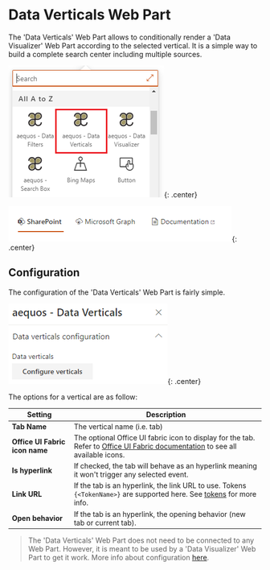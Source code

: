 # Data Verticals Web Part

The 'Data Verticals' Web Part allows to conditionally render a 'Data Visualizer' Web Part according to the selected vertical. It is a simple way to build a complete search center including multiple sources.

!["aequos Data Verticals Web Part"](../../../assets/webparts/data_verticals/data_verticals_wp_picker.png){: .center}

!["aequos Data Verticals Web Part"](../../../assets/webparts/data_verticals/data_verticals_wp_default.png){: .center} 

## Configuration

The configuration of the 'Data Verticals' Web Part is fairly simple.

!["Verticals configuration"](../../../assets/webparts/data_verticals/configure_verticals.png){: .center} 

The options for a vertical are as follow:

| **Setting** | **Description** |
|------------|-----------------|
| **Tab Name** | The vertical name (i.e. tab) 
| **Office UI Fabric icon name** | The optional Office UI fabric icon to display for the tab. Refer to [Office UI Fabric documentation](https://developer.microsoft.com/en-us/fluentui#/styles/web/icons) to see all available icons.
| **Is hyperlink** | If checked, the tab will behave as an hyperlink meaning it won't trigger any selected event.
| **Link URL** | If the tab is an hyperlink, the link URL to use. Tokens `{<TokenName>}` are supported here. See [tokens](../data-visualizer/tokens.md) for more info.
| **Open behavior** | If the tab is an hyperlink, the opening behavior (new tab or current tab).

> The 'Data Verticals' Web Part does not need to be connected to any Web Part. However, it is meant to be used by a 'Data Visualizer' Web Part to get it work. More info about configuration [here](../data-visualizer/connections/index.md).